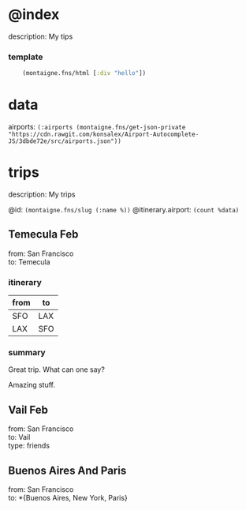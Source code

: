 # @index

description: My tips

### template

```clojure
    (montaigne.fns/html [:div "hello"])
```

# data

airports: `(:airports (montaigne.fns/get-json-private "https://cdn.rawgit.com/konsalex/Airport-Autocomplete-JS/3dbde72e/src/airports.json"))`

# trips

description: My trips  

@id: `(montaigne.fns/slug (:name %))`
@itinerary.airport: `(count %data)`


## Temecula Feb

from: San Francisco  
to: Temecula

### itinerary

from | to
-----|----
SFO  | LAX
LAX  | SFO 


### summary

Great trip.
What can one say?

Amazing stuff.


## Vail Feb

from: San Francisco  
to: Vail  
type: friends  


## Buenos Aires And Paris

from: San Francisco  
to: *{Buenos Aires, New York, Paris}

